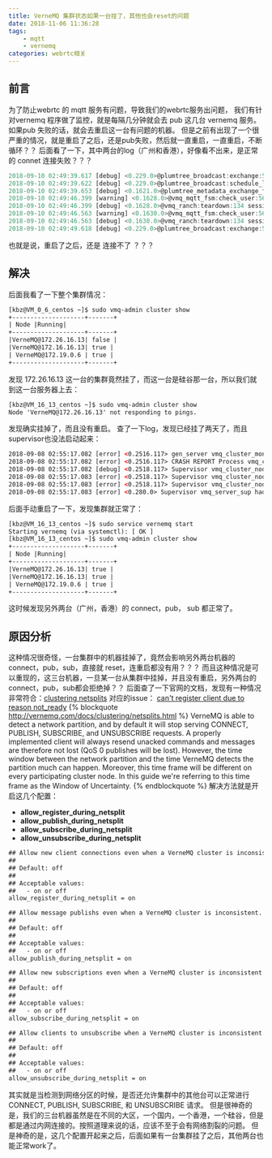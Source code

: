 ```yaml
---
title: VerneMQ 集群状态如果一台挂了，其他也会reset的问题
date: 2018-11-06 11:36:28
tags: 
    - mqtt
    - vernemq
categories: webrtc相关
---
```

## 前言
为了防止webrtc 的 mqtt 服务有问题，导致我们的webrtc服务出问题， 我们有针对vernemq 程序做了监控，就是每隔几分钟就会去 pub 这几台 vernemq 服务。
如果pub 失败的话，就会去重启这一台有问题的机器。
但是之前有出现了一个很严重的情况，就是重启了之后，还是pub失败，然后就一直重启，一直重启，不断循环？？
后面看了一下，其中两台的log（广州和香港），好像看不出来，是正常的 connet 连接失败？？？
<!--more-->
```javascript
2018-09-10 02:49:39.617 [debug] <0.229.0>@plumtree_broadcast:exchange:500 started plumtree_metadata_manager exchange with 'VerneMQ@172.19.0.6' (<0.1621.0>)
2018-09-10 02:49:39.622 [debug] <0.229.0>@plumtree_broadcast:schedule_lazy_tick:700 0ms mailbox traversal, schedule next lazy broadcast in 10000ms, the min interval is 10000ms
2018-09-10 02:49:39.653 [debug] <0.1621.0>@plumtree_metadata_exchange_fsm:exchange:168 completed metadata exchange with 'VerneMQ@172.19.0.6'. nothing repaired
2018-09-10 02:49:46.399 [warning] <0.1628.0>@vmq_mqtt_fsm:check_user:566 can't authenticate client {[],<<"0a91a0ffdc00216b037226c46b46">>} due to error
2018-09-10 02:49:46.399 [debug] <0.1628.0>@vmq_ranch:teardown:134 session normally stopped
2018-09-10 02:49:46.563 [warning] <0.1630.0>@vmq_mqtt_fsm:check_user:566 can't authenticate client {[],<<"0a91a0ffdc00216b037226c46b46">>} due to error
2018-09-10 02:49:46.563 [debug] <0.1630.0>@vmq_ranch:teardown:134 session normally stopped
2018-09-10 02:49:49.618 [debug] <0.229.0>@plumtree_broadcast:exchange:500 started plumtree_metadata_manager exchange with 'VerneMQ@172.26.16.13' (<0.1632.0>)
```
也就是说，重启了之后，还是 连接不了 ？？？
## 解决
后面我看了一下整个集群情况：
```html
[kbz@VM_0_6_centos ~]$ sudo vmq-admin cluster show
+--------------------+-------+
| Node |Running|
+--------------------+-------+
|VerneMQ@172.26.16.13| false |
|VerneMQ@172.16.16.13| true |
| VerneMQ@172.19.0.6 | true |
+--------------------+-------+
```
发现 172.26.16.13 这一台的集群竟然挂了，而这一台是硅谷那一台，所以我们就到这一台服务器上去：
```html
[kbz@VM_16_13_centos ~]$ sudo vmq-admin cluster show
Node 'VerneMQ@172.26.16.13' not responding to pings.
```
发现确实挂掉了，而且没有重启。
查了一下log，发现已经挂了两天了，而且supervisor也没法启动起来：
```html
2018-09-08 02:55:17.082 [error] <0.2516.117> gen_server vmq_cluster_mon terminated with reason: no such process or port in call to [{gen,do_for_proc,2,[{file,[103,101,110,46,101,114,108]},{line,261}]},{gen_event,rpc,2,[{file,[103,101,110,95,101,118,101,110,116,46,101,114,108]},{line,197}]},{vmq_cluster_mon,terminate,2,[{file,[47,111,112,116,47,118,101,114,110,101,109,113,47,100,105,115,116,100,105,114,47,66,85,73,76,68,47,49,46,52,46,48,47,95,98,117,105,108,100,47,100,101,102,97,117,108,116,47,108,105,98,47,118,109,113,95,115,101,114,118,101,114,47,115,114,99,47,118,109,113,95,99,108,117,115,116,101,114,95,109,111,110,46,101,114,108]},{line,153}]},{gen_server,try_terminate,3,[{file,[103,101,110,95,115,101,114,118,101,114,46,101,114,108]},{line,629}]},{gen_server,terminate,7,[{file,[103,101,110,95,115,101,114,118,101,114,46,101,114,108]},{line,795}]},{proc_lib,init_p_do_apply,3,[{file,[112,114,111,99,95,108,105,98,46,101,114,108]},{line,247}]}]
2018-09-08 02:55:17.082 [error] <0.2516.117> CRASH REPORT Process vmq_cluster_mon with 0 neighbours exited with reason: no such process or port in call to gen_server:terminate/7 line 800
2018-09-08 02:55:17.082 [debug] <0.2518.117> Supervisor vmq_cluster_node_sup started vmq_cluster_mon:start_link() at pid <0.2516.117>
2018-09-08 02:55:17.083 [error] <0.2518.117> Supervisor vmq_cluster_node_sup had child vmq_cluster_mon started with vmq_cluster_mon:start_link() at <0.2516.117> exit with reason noproc in context child_terminated
2018-09-08 02:55:17.083 [error] <0.2518.117> Supervisor vmq_cluster_node_sup had child vmq_cluster_mon started with vmq_cluster_mon:start_link() at <0.2516.117> exit with reason reached_max_restart_intensity in context shutdown
2018-09-08 02:55:17.083 [error] <0.280.0> Supervisor vmq_server_sup had child vmq_cluster_node_sup started with vmq_cluster_node_sup:start_link() at <0.2518.117> exit with reason shutdown in context child_terminated
```
后面手动重启了一下，发现集群就正常了：
```html
[kbz@VM_16_13_centos ~]$ sudo service vernemq start
Starting vernemq (via systemctl): [ OK ]
[kbz@VM_16_13_centos ~]$ sudo vmq-admin cluster show
+--------------------+-------+
| Node |Running|
+--------------------+-------+
|VerneMQ@172.26.16.13| true |
|VerneMQ@172.16.16.13| true |
| VerneMQ@172.19.0.6 | true |
+--------------------+-------+
```
这时候发现另外两台（广州，香港）的 connect，pub， sub 都正常了。

## 原因分析
这种情况很奇怪，一台集群中的机器挂掉了，竟然会影响另外两台机器的 connect，pub，sub，直接就 reset，连重启都没有用？？？
而且这种情况是可以重现的，这三台机器，一旦某一台从集群中挂掉，并且没有重启，另外两台的connect，pub，sub都会拒绝掉？？
后面查了一下官网的文档，发现有一种情况非常符合：[clustering netsplits](http://vernemq.com/docs/clustering/netsplits.html)
对应的issue： [can't register client due to reason not_ready](https://github.com/vernemq/vernemq/issues/36)
{% blockquote http://vernemq.com/docs/clustering/netsplits.html %}
VerneMQ is able to detect a network partition, and by default it will stop serving CONNECT, PUBLISH, SUBSCRIBE, and UNSUBSCRIBE requests. A properly implemented client will always resend unacked commands and messages are therefore not lost (QoS 0 publishes will be lost). However, the time window between the network partition and the time VerneMQ detects the partition much can happen. Moreover, this time frame will be different on every participating cluster node. In this guide we're referring to this time frame as the Window of Uncertainty.
{% endblockquote %}
解决方法就是开启这几个配置： 
- **allow_register_during_netsplit**
- **allow_publish_during_netsplit**
- **allow_subscribe_during_netsplit**
- **allow_unsubscribe_during_netsplit**

```html
## Allow new client connections even when a VerneMQ cluster is inconsistent.
##
## Default: off
##
## Acceptable values:
##   - on or off
allow_register_during_netsplit = on

## Allow message publishs even when a VerneMQ cluster is inconsistent.
##
## Default: off
##
## Acceptable values:
##   - on or off
allow_publish_during_netsplit = on

## Allow new subscriptions even when a VerneMQ cluster is inconsistent.
##
## Default: off
##
## Acceptable values:
##   - on or off
allow_subscribe_during_netsplit = on

## Allow clients to unsubscribe when a VerneMQ cluster is inconsistent.
##
## Default: off
##
## Acceptable values:
##   - on or off
allow_unsubscribe_during_netsplit = on
```
其实就是当检测到网络分区的时候，是否还允许集群中的其他台可以正常进行 CONNECT, PUBLISH, SUBSCRIBE, 和 UNSUBSCRIBE 请求。
但是很神奇的是，我们的三台机器虽然是在不同的大区，一个国内，一个香港，一个硅谷，但是都是通过内网连接的。按照道理来说的话，应该不至于会有网络割裂的问题。
但是神奇的是，这几个配置开起来之后，后面如果有一台集群挂了之后，其他两台也能正常work了。













